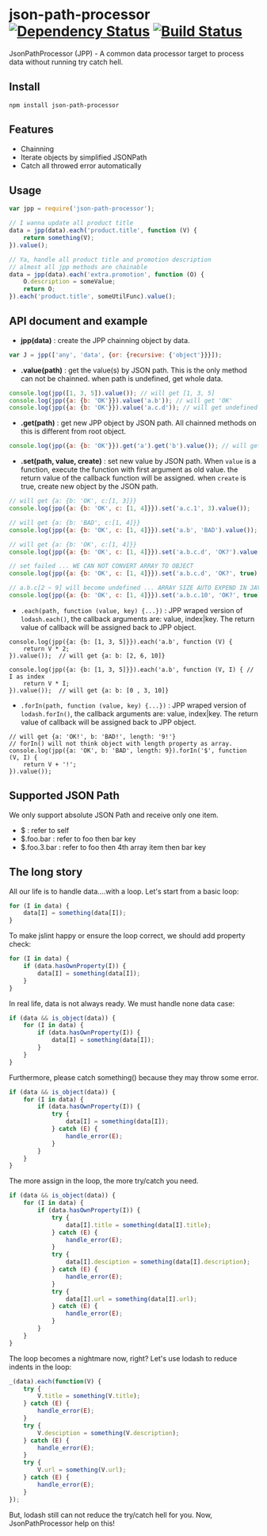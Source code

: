 json-path-processor [![Dependency Status](https://david-dm.org/zordius/json-path-processor.png)](https://david-dm.org/zordius/json-path-processor) [![Build Status](https://travis-ci.org/zordius/json-path-processor.svg?branch=master)](https://travis-ci.org/zordius/json-path-processor)
==========

JsonPathProcessor (JPP) - A common data processor target to process data without running try catch hell.

Install
-------

```
npm install json-path-processor
```

Features
--------

* Chainning
* Iterate objects by simplified JSONPath
* Catch all throwed error automatically

Usage
-----

```javascript
var jpp = require('json-path-processor');

// I wanna update all product title
data = jpp(data).each('product.title', function (V) {
    return something(V);
}).value();

// Ya, handle all product title and promotion description
// almost all jpp methods are chainable
data = jpp(data).each('extra.promotion', function (O) {
    O.description = someValue;
    return O;
}).each('product.title', someUtilFunc).value();
```

API document and example
------------------------

* **jpp(data)** : create the JPP chainning object by data.

```javascript
var J = jpp(['any', 'data', {or: {recursive: {'object'}}}]);
```

* **.value(path)** : get the value(s) by JSON path. This is the only method can not be chainned. when path is undefined, get whole data.

```javascript
console.log(jpp([1, 3, 5]).value()); // will get [1, 3, 5]
console.log(jpp({a: {b: 'OK'}}).value('a.b')); // will get 'OK'
console.log(jpp({a: {b: 'OK'}}).value('a.c.d')); // will get undefined
```

* **.get(path)** : get new JPP object by JSON path. All chainned methods on this is different from root object.

```javascript
console.log(jpp({a: {b: 'OK'}}).get('a').get('b').value()); // will get 'OK'
```

* **.set(path, value, create)** : set new value by JSON path. When `value` is a function, execute the function with first argument as old value. the return value of the callback function will be assigned. when `create` is true, create new object by the JSON path.

```javascript
// will get {a: {b: 'OK', c:[1, 3]}}
console.log(jpp({a: {b: 'OK', c: [1, 4]}}).set('a.c.1', 3).value());

// will get {a: {b: 'BAD', c:[1, 4]}}
console.log(jpp({a: {b: 'OK', c: [1, 4]}}).set('a.b', 'BAD').value());

// will get {a: {b: 'OK', c:[1, 4]}}
console.log(jpp({a: {b: 'OK', c: [1, 4]}}).set('a.b.c.d', 'OK?').value());

// set failed ... WE CAN NOT CONVERT ARRAY TO OBJECT
console.log(jpp({a: {b: 'OK', c: [1, 4]}}).set('a.b.c.d', 'OK?', true).value());

// a.b.c[2 ~ 9] will become undefined ... ARRAY SIZE AUTO EXPEND IN JAVASCRIPT
console.log(jpp({a: {b: 'OK', c: [1, 4]}}).set('a.b.c.10', 'OK?', true).value());
```

* `.each(path, function (value, key) {...})` : JPP wraped version of `lodash.each()`, the callback arguments are: value, index|key. The return value of callback will be assigned back to JPP object.
```
console.log(jpp({a: {b: [1, 3, 5]}}).each('a.b', function (V) {
    return V * 2;
}).value());  // will get {a: b: [2, 6, 10]}

console.log(jpp({a: {b: [1, 3, 5]}}).each('a.b', function (V, I) { // I as index
    return V * I;
}).value());  // will get {a: b: [0 , 3, 10]}
```

* `.forIn(path, function (value, key) {...})` : JPP wraped version of `lodash.forIn()`, the callback arguments are: value, index|key. The return value of callback will be assigned back to JPP object.
```
// will get {a: 'OK!', b: 'BAD!', length: '9!'} 
// forIn() will not think object with length property as array.
console.log(jpp({a: 'OK', b: 'BAD', length: 9}).forIn('$', function (V, I) {
    return V + '!';
}).value()); 
```

Supported JSON Path
-------------------

We only support absolute JSON Path and receive only one item.

* $ : refer to self
* $.foo.bar : refer to foo then bar key
* $.foo.3.bar : refer to foo then 4th array item then bar key

The long story
--------------

All our life is to handle data....with a loop. Let's start from a basic loop:

```javascript
for (I in data) {
    data[I] = something(data[I]);
}
```

To make jslint happy or ensure the loop correct, we should add property check:

```javascript
for (I in data) {
    if (data.hasOwnProperty(I)) {
        data[I] = something(data[I]);
    }
}
```

In real life, data is not always ready. We must handle none data case:

```javascript
if (data && is_object(data)) {
    for (I in data) {
        if (data.hasOwnProperty(I)) {
            data[I] = something(data[I]);
        }
    }
}
```

Furthermore, please catch something() because they may throw some error.

```javascript
if (data && is_object(data)) {
    for (I in data) {
        if (data.hasOwnProperty(I)) {
            try {
                data[I] = something(data[I]);
            } catch (E) {
                handle_error(E);
            }
        }
    }
}
```

The more assign in the loop, the more try/catch you need.

```javascript
if (data && is_object(data)) {
    for (I in data) {
        if (data.hasOwnProperty(I)) {
            try {
                data[I].title = something(data[I].title);
            } catch (E) {
                handle_error(E);
            }
            try {
                data[I].desciption = something(data[I].description);
            } catch (E) {
                handle_error(E);
            }
            try {
                data[I].url = something(data[I].url);
            } catch (E) {
                handle_error(E);
            }
        }
    }
}
```

The loop becomes a nightmare now, right? Let's use lodash to reduce indents in the loop:

```javascript
_(data).each(function(V) {
    try {
        V.title = something(V.title);
    } catch (E) {
        handle_error(E);
    }
    try {
        V.desciption = something(V.description);
    } catch (E) {
        handle_error(E);
    }
    try {
        V.url = something(V.url);
    } catch (E) {
        handle_error(E);
    }
});

```

But, lodash still can not reduce the try/catch hell for you. Now, JsonPathProcessor help on this!
